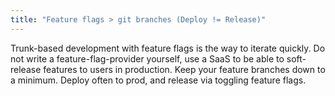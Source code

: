 ```yaml
---
title: "Feature flags > git branches (Deploy != Release)"
---
```


Trunk-based development with feature flags is the way to iterate quickly. Do not write a feature-flag-provider yourself, use a SaaS to be able to soft-release features to users in production. Keep your feature branches down to a minimum. Deploy often to prod, and release via toggling feature flags.

